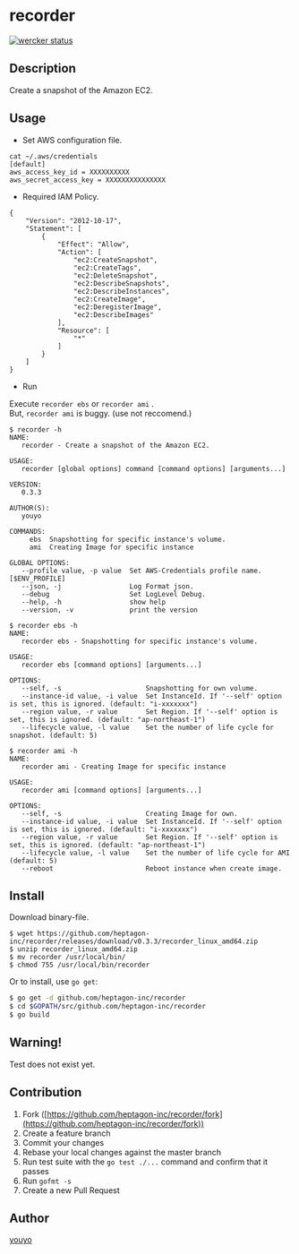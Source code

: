 # recorder

[![wercker status](https://app.wercker.com/status/5b8b5d5b3765a30a21226888642e47cf/s/master "wercker status")](https://app.wercker.com/project/byKey/5b8b5d5b3765a30a21226888642e47cf)

## Description

Create a snapshot of the Amazon EC2.

## Usage

- Set AWS configuration file.

```
cat ~/.aws/credentials
[default]
aws_access_key_id = XXXXXXXXXX
aws_secret_access_key = XXXXXXXXXXXXXXX
```
- Required IAM Policy.

```
{
    "Version": "2012-10-17",
    "Statement": [
        {
            "Effect": "Allow",
            "Action": [
                "ec2:CreateSnapshot",
                "ec2:CreateTags",
                "ec2:DeleteSnapshot",
                "ec2:DescribeSnapshots",
                "ec2:DescribeInstances",
                "ec2:CreateImage",
                "ec2:DeregisterImage",
                "ec2:DescribeImages"
            ],
            "Resource": [
                "*"
            ]
        }
    ]
}
```

- Run

Execute `recorder ebs` or `recorder ami` .  
But, `recorder ami` is buggy. (use not reccomend.)

```
$ recorder -h
NAME:
   recorder - Create a snapshot of the Amazon EC2.

USAGE:
   recorder [global options] command [command options] [arguments...]

VERSION:
   0.3.3

AUTHOR(S):
   youyo

COMMANDS:
     ebs  Snapshotting for specific instance's volume.
     ami  Creating Image for specific instance

GLOBAL OPTIONS:
   --profile value, -p value  Set AWS-Credentials profile name. [$ENV_PROFILE]
   --json, -j                 Log Format json.
   --debug                    Set LogLevel Debug.
   --help, -h                 show help
   --version, -v              print the version
```

```
$ recorder ebs -h
NAME:
   recorder ebs - Snapshotting for specific instance's volume.

USAGE:
   recorder ebs [command options] [arguments...]

OPTIONS:
   --self, -s                     Snapshotting for own volume.
   --instance-id value, -i value  Set InstanceId. If '--self' option is set, this is ignored. (default: "i-xxxxxxx")
   --region value, -r value       Set Region. If '--self' option is set, this is ignored. (default: "ap-northeast-1")
   --lifecycle value, -l value    Set the number of life cycle for snapshot. (default: 5)
```

```
$ recorder ami -h
NAME:
   recorder ami - Creating Image for specific instance

USAGE:
   recorder ami [command options] [arguments...]

OPTIONS:
   --self, -s                     Creating Image for own.
   --instance-id value, -i value  Set InstanceId. If '--self' option is set, this is ignored. (default: "i-xxxxxxx")
   --region value, -r value       Set Region. If '--self' option is set, this is ignored. (default: "ap-northeast-1")
   --lifecycle value, -l value    Set the number of life cycle for AMI (default: 5)
   --reboot                       Reboot instance when create image.
```


## Install

Download binary-file.

```
$ wget https://github.com/heptagon-inc/recorder/releases/download/v0.3.3/recorder_linux_amd64.zip
$ unzip recorder_linux_amd64.zip
$ mv recorder /usr/local/bin/
$ chmod 755 /usr/local/bin/recorder
```

Or to install, use `go get`:

```bash
$ go get -d github.com/heptagon-inc/recorder
$ cd $GOPATH/src/github.com/heptagon-inc/recorder
$ go build
```

## Warning!

Test does not exist yet.

## Contribution

1. Fork ([https://github.com/heptagon-inc/recorder/fork](https://github.com/heptagon-inc/recorder/fork))
1. Create a feature branch
1. Commit your changes
1. Rebase your local changes against the master branch
1. Run test suite with the `go test ./...` command and confirm that it passes
1. Run `gofmt -s`
1. Create a new Pull Request

## Author

[youyo](https://github.com/youyo)
